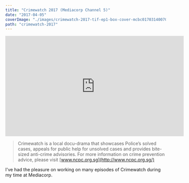 ```yaml
---
title: "Crimewatch 2017 (Mediacorp Channel 5)"
date: "2017-04-05"
coverImage: "./images/crimewatch-2017-tif-ep1-box-cover-mcbc0170314007030261-20170315105501.jpg"
path: "crimewatch-2017"
---
```


<iframe width="560" height="315" src="https://www.youtube-nocookie.com/embed/Y9ltPDB_zdo" frameborder="0" allow="accelerometer; autoplay; encrypted-media; gyroscope; picture-in-picture" allowfullscreen></iframe>

> Crimewatch is a local docu-drama that showcases Police’s solved cases, appeals for public help for unsolved cases and provides bite-sized anti-crime advisories. For more information on crime prevention advice, please visit [www.ncpc.org.sg](http://www.ncpc.org.sg/)

I've had the pleasure on working on many episodes of Crimewatch during my time at Mediacorp.
